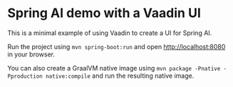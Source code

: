 # Spring AI demo with a Vaadin UI

This is a minimal example of using Vaadin to create a UI for Spring AI.

Run the project using `mvn spring-boot:run` and open [http://localhost:8080](http://localhost:8080) in your browser.

You can also create a GraalVM native image using `mvn package -Pnative -Pproduction native:compile` and run the resulting native image.